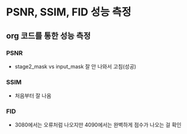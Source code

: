 # PSNR, SSIM, FID 성능 측정
## org 코드를 통한 성능 측정

### PSNR
- stage2_mask vs input_mask 잘 안 나와서 고침(성공)
### SSIM
- 처음부터 잘 나옴
### FID
- 3080에서는 오류처럼 나오지만 4090에서는 완벽하게 점수가 나오는 걸 확인
